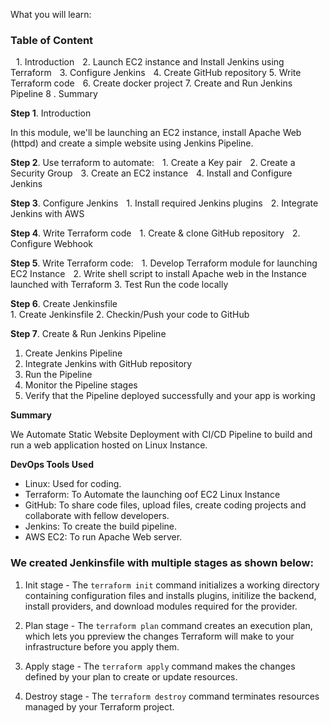 What you will learn: 

### Table of Content
 1.⁠ ⁠Introduction 
 2.⁠ ⁠Launch EC2 instance and Install Jenkins using Terraform 
 3.⁠ ⁠Configure Jenkins 
 4.⁠ ⁠Create GitHub repository 
 5. Write Terraform code 
 6.⁠ ⁠Create docker project 
 7.⁠ ⁠Create and Run Jenkins Pipeline 
 8 .⁠ ⁠Summary 

**Step 1**. Introduction 

In this module, we'll be launching an EC2 instance, install Apache Web (httpd) and create a simple website using Jenkins Pipeline. 

**Step 2**. Use terraform to automate: 
 1.⁠ ⁠Create a Key pair 
 2.⁠ ⁠Create a Security Group
 3.⁠ ⁠Create an EC2 instance
 4.⁠ ⁠Install and Configure Jenkins

**Step 3**. Configure Jenkins 
 1.⁠ ⁠Install required  Jenkins plugins 
 2.⁠ ⁠Integrate Jenkins with AWS

**Step 4**. Write Terraform code 
 1.⁠ ⁠Create & clone GitHub repository 
 2.⁠ ⁠Configure Webhook  

**Step 5**. Write Terraform code: 
 1.⁠ Develop Terraform module for launching EC2 Instance 
 2.⁠ Write shell script to install Apache web in the Instance launched with Terraform 
 3. Test Run the code locally

**Step 6**. Create Jenkinsfile  
1.⁠ ⁠Create Jenkinsfile 
2.⁠ ⁠Checkin/Push your code to GitHub 

**Step 7**. Create & Run Jenkins Pipeline 
1. Create Jenkins Pipeline
2. Integrate Jenkins with GitHub repository 
3. Run the Pipeline
4. Monitor the Pipeline stages
5. Verify that the Pipeline deployed successfully and your app is working

**Summary**

We Automate Static Website Deployment with CI/CD Pipeline to build and run a web application hosted on Linux Instance. 

**⁠DevOps Tools Used**  
- Linux: Used for coding. 
- Terraform: To Automate the launching oof EC2 Linux Instance 
- GitHub: To share code files, upload files, create coding projects and collaborate with fellow developers. 
- Jenkins: To create the build pipeline.
- AWS EC2: To run Apache Web server.

### We created  Jenkinsfile with multiple stages as shown below:

1. Init stage - The `terraform init` command initializes a working directory containing configuration files and installs plugins, initilize the backend, install providers, and download modules required for the provider. 

2. Plan stage - The `terraform plan` command creates an execution plan, which lets you ppreview the changes Terraform will make to your infrastructure before you apply them. 

3. Apply stage - The `terraform apply` command makes the changes defined by your plan to create or update resources.

4. Destroy stage - The `terraform destroy` command terminates resources managed by your Terraform project. 